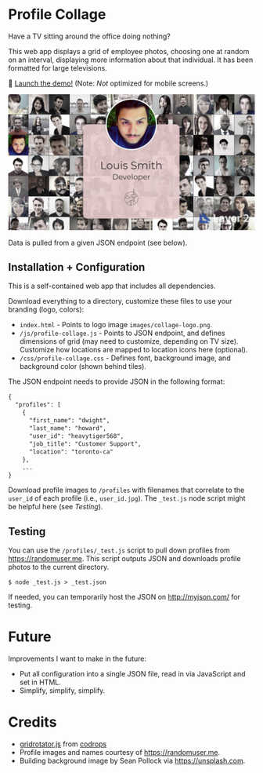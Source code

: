 # Profile Collage

Have a TV sitting around the office doing nothing?

This web app displays a grid of employee photos, choosing one at random on an interval, displaying more information about that individual. It has been formatted for large televisions.

 :rocket: [Launch the demo!](https://chrisgurney.github.io/profile-collage/) (Note: _Not_ optimized for mobile screens.)

![Screenshot of Profile Collage](/images/screenshot.jpg)

Data is pulled from a given JSON endpoint (see below).

## Installation + Configuration

This is a self-contained web app that includes all dependencies.

Download everything to a directory, customize these files to use your branding (logo, colors):

* `index.html` - Points to logo image `images/collage-logo.png`.
* `/js/profile-collage.js` - Points to JSON endpoint, and defines dimensions of grid (may need to customize, depending on TV size). Customize how locations are mapped to location icons here (optional).
* `/css/profile-collage.css` - Defines font, background image, and background color (shown behind tiles).

The JSON endpoint needs to provide JSON in the following format:

```
{
  "profiles": [
    {
      "first_name": "dwight",
      "last_name": "howard",
      "user_id": "heavytiger568",
      "job_title": "Customer Support",
      "location": "toronto-ca"
    },
    ...
}
```

Download profile images to `/profiles` with filenames that correlate to the `user_id` of each profile (i.e., `user_id.jpg`). The `_test.js` node script might be helpful here (see _Testing_).

## Testing

You can use the `/profiles/_test.js` script to pull down profiles from <https://randomuser.me>. This script outputs JSON and downloads profile photos to the current directory.

    $ node _test.js > _test.json

If needed, you can temporarily host the JSON on <http://myjson.com/> for testing.

# Future

Improvements I want to make in the future:

* Put all configuration into a single JSON file, read in via JavaScript and set in HTML.
* Simplify, simplify, simplify.

# Credits

* [gridrotator.js](https://tympanus.net/codrops/2012/08/02/animated-responsive-image-grid/) from [codrops](https://tympanus.net/codrops/)
* Profile images and names courtesy of <https://randomuser.me>. 
* Building background image by Sean Pollock via <https://unsplash.com>.
